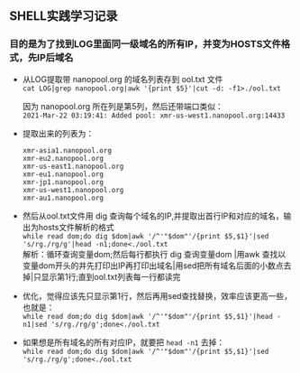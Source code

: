## SHELL实践学习记录

### 目的是为了找到LOG里面同一级域名的所有IP，并变为HOSTS文件格式，先IP后域名

- 从LOG提取带 nanopool.org 的域名列表存到 ool.txt 文件  
    `cat LOG|grep nanopool.org|awk '{print $5}'|cut -d: -f1>./ool.txt`

    因为 nanopool.org 所在列是第5列，然后还带端口类似：  
    `2021-Mar-22 03:19:41: Added pool: xmr-us-west1.nanopool.org:14433`

- 提取出来的列表为：  
    ```
    xmr-asia1.nanopool.org
    xmr-eu2.nanopool.org
    xmr-us-east1.nanopool.org
    xmr-eu1.nanopool.org
    xmr-jp1.nanopool.org
    xmr-us-west1.nanopool.org
    xmr-au1.nanopool.org
    ```

- 然后从ool.txt文件用 dig 查询每个域名的IP,并提取出首行IP和对应的域名，输出为hosts文件解析的格式  
    `while read dom;do dig $dom|awk '/^'"$dom"'/{print $5,$1}'|sed 's/rg./rg/g'|head -n1;done<./ool.txt`  
    解析：循环查询变量dom;然后每行都执行 dig 查询变量dom |用awk 查找以变量dom开头的并先打印出IP再打印出域名|用sed把所有域名后面的小数点去掉|只显示第1行;直到ool.txt列表每一行都读完

- 优化，觉得应该先只显示第1行，然后再用sed查找替换，效率应该更高一些，也就是：  
    `while read dom;do dig $dom|awk '/^'"$dom"'/{print $5,$1}'|head -n1|sed 's/rg./rg/g';done<./ool.txt`  

- 如果想是所有域名的所有对应IP，就要把 `head -n1` 去掉：  
    `while read dom;do dig $dom|awk '/^'"$dom"'/{print $5,$1}'|sed 's/rg./rg/g';done<./ool.txt`

